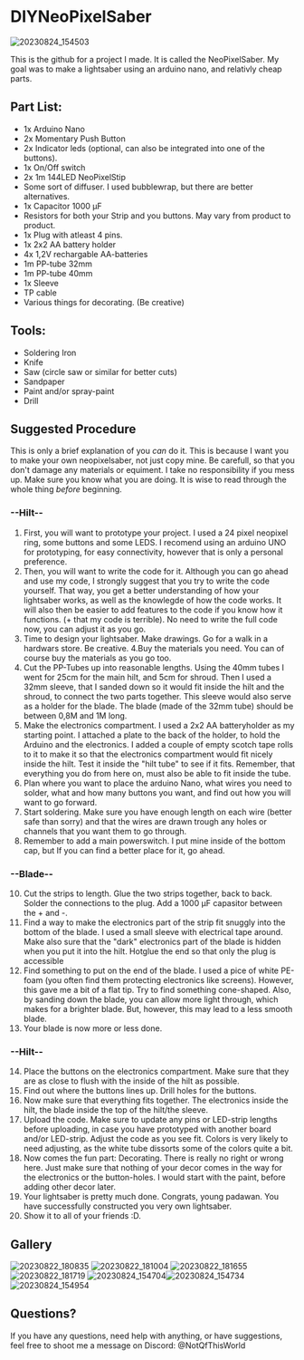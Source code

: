 # DIYNeoPixelSaber

![20230824_154503](https://github.com/NotQfThisWorld/DIYNeoPixelSaber/assets/113789597/eb88688a-9a80-4d6f-bde4-b064434a8532)


This is the github for a project I made. It is called the NeoPixelSaber.
My goal was to make a lightsaber using an arduino nano, and relativly cheap parts.

## Part List:
- 1x Arduino Nano
- 2x Momentary Push Button
- 2x Indicator leds (optional, can also be integrated into one of the buttons).
- 1x On/Off switch
- 2x 1m 144LED NeoPixelStip
- Some sort of diffuser. I used bubblewrap, but there are better alternatives.
- 1x Capacitor 1000 µF
- Resistors for both your Strip and you buttons. May vary from product to product.
- 1x Plug with atleast 4 pins.
- 1x 2x2 AA battery holder
- 4x 1,2V rechargable AA-batteries
- 1m PP-tube 32mm
- 1m PP-tube 40mm
- 1x Sleeve
- TP cable
- Various things for decorating. (Be creative)

## Tools:
- Soldering Iron
- Knife
- Saw (circle saw or similar for better cuts)
- Sandpaper
- Paint and/or spray-paint
- Drill

## Suggested Procedure

This is only a brief explanation of you _can_ do it. This is because I want you to make your own neopixelsaber, not just copy mine. Be carefull, so that you don't damage any materials or equiment. I take no responsibility if you mess up. Make sure you know what you are doing. It is wise to read through the whole thing _before_ beginning.

###   --Hilt--
1. First, you will want to prototype your project. I used a 24 pixel neopixel ring, some buttons and some LEDS. I recomend using an arduino UNO for prototyping, for easy connectivity, however that is only a personal preference.
2. Then, you will want to write the code for it. Although you can go ahead and use my code, I strongly suggest that you try to write the code yourself. That way, you get a better understanding of how your lightsaber works, as well as the knowlegde of how the code works. It will also then be easier to add features to the code if you know how it functions. (+ that my code is terrible).
No need to write the full code now, you can adjust it as you go.
3. Time to design your lightsaber. Make drawings. Go for a walk in a hardwars store. Be creative.
4.Buy the materials you need. You can of course buy the materials as you go too.
5. Cut the PP-Tubes up into reasonable lengths. Using the 40mm tubes I went for 25cm for the main hilt, and 5cm for shroud. Then I used a 32mm sleeve, that I sanded down so it would fit inside the hilt and the shroud, to connect the two parts together. This sleeve would also serve as a holder for the blade. The blade (made of the 32mm tube) should be between 0,8M and 1M long.
6. Make the electronics compartment. I used a 2x2 AA batteryholder as my starting point. I attached a plate to the back of the holder, to hold the Arduino and the electronics. I added a couple of empty scotch tape rolls to it to make it so that the electronics compartment would fit nicely inside the hilt. Test it inside the "hilt tube" to see if it fits. Remember, that everything you do from here on, must also be able to fit inside the tube.
7. Plan where you want to place the arduino Nano, what wires you need to solder, what and how many buttons you want, and find out how you will want to go forward.
8. Start soldering. Make sure you have enough length on each wire (better safe than sorry) and that the wires are drawn trough any holes or channels that you want them to go through.
9. Remember to add a main powerswitch. I put mine inside of the bottom cap, but If you can find a better place for it, go ahead.

###   --Blade--
10. Cut the strips to length. Glue the two strips together, back to back. Solder the connections to the plug. Add a 1000 µF capasitor between the + and -.
11. Find a way to make the electronics part of the strip fit snuggly into the bottom of the blade. I used a small sleeve with electrical tape around. Make also sure that the "dark" electronics part of the blade is hidden when you put it into the hilt. Hotglue the end so that only the plug is accessible
12. Find something to put on the end of the blade. I used a pice of white PE-foam (you often find them protecting electronics like screens). However, this gave me a bit of a flat tip. Try to find something cone-shaped. Also, by sanding down the blade, you can allow more light through, which makes for a brighter blade. But, however, this may lead to a less smooth blade.
13. Your blade is now more or less done.

###   --Hilt--
14. Place the buttons on the electronics compartment. Make sure that they are as close to flush with the inside of the hilt as possible.
15. Find out where the buttons lines up. Drill holes for the buttons.
16. Now make sure that everything fits together. The electronics inside the hilt, the blade inside the top of the hilt/the sleeve.
17. Upload the code. Make sure to update any pins or LED-strip lengths before uploading, in case you have prototyped with another board and/or LED-strip. Adjust the code as you see fit. Colors is very likely to need adjusting, as the white tube dissorts some of the colors quite a bit.
18. Now comes the fun part: Decorating. There is really no right or wrong here. Just make sure that nothing of your decor comes in the way for the electronics or the button-holes. I would start with the paint, before adding other decor later.
19. Your lightsaber is pretty much done. Congrats, young padawan. You have successfully constructed you very own lightsaber.
20. Show it to all of your friends :D.

## Gallery
![20230822_180835](https://github.com/NotQfThisWorld/DIYNeoPixelSaber/assets/113789597/0053589a-f2af-4c14-bfaf-bd9e64663454)
![20230822_181004](https://github.com/NotQfThisWorld/DIYNeoPixelSaber/assets/113789597/2e862715-6fb2-49dc-9b35-af4becda76f9)
![20230822_181655](https://github.com/NotQfThisWorld/DIYNeoPixelSaber/assets/113789597/795b4370-064a-4b11-ab96-1d6bce60db9d)
![20230822_181719](https://github.com/NotQfThisWorld/DIYNeoPixelSaber/assets/113789597/4fa35747-e82b-4fe7-90df-0d47fe08c369)
![20230824_154704](https://github.com/NotQfThisWorld/DIYNeoPixelSaber/assets/113789597/506fb47e-8559-483d-8a46-09d711516d03)![20230824_154734](https://github.com/NotQfThisWorld/DIYNeoPixelSaber/assets/113789597/830dfc34-6bcf-4f89-88bd-564a9c5da65f)![20230824_154954](https://github.com/NotQfThisWorld/DIYNeoPixelSaber/assets/113789597/2178a2a0-7e6a-4a77-ba93-ab379ae5a429)





## Questions?
If you have any questions, need help with anything, or have suggestions, feel free to shoot me a message on Discord: @NotQfThisWorld
